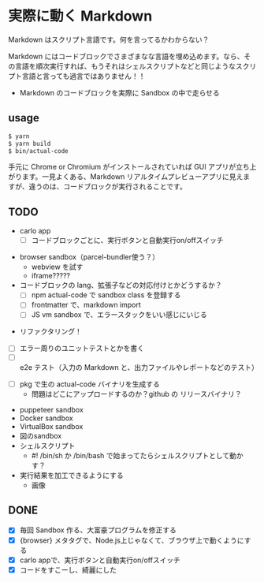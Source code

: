 # 実際に動く Markdown

Markdown はスクリプト言語です。何を言ってるかわからない？

Markdown にはコードブロックでさまざまなな言語を埋め込めます。なら、その言語を順次実行すれば、もうそれはシェルスクリプトなどと同じようなスクリプト言語と言っても過言ではありません！！

- Markdown のコードブロックを実際に Sandbox の中で走らせる

## usage

```sh
$ yarn
$ yarn build
$ bin/actual-code
```

手元に Chrome or Chromium がインストールされていれば GUI アプリが立ち上がります。一見よくある、Markdown リアルタイムプレビューアプリに見えますが、違うのは、コードブロックが実行されることです。

## TODO

* carlo app
  - [ ] コードブロックごとに、実行ボタンと自動実行on/offスイッチ
- browser sandbox（parcel-bundler使う？）
  - webview を試す
  - iframe?????
- コードブロックの lang、拡張子などの対応付けとかどうするか？
  - [ ] npm actual-code で sandbox class を登録する
  - [ ] frontmatter で、markdown import
  - [ ] JS vm sandbox で、エラースタックをいい感じにいじる
* リファクタリング！
* [ ] エラー周りのユニットテストとかを書く
* [ ] e2e テスト（入力の Markdown と、出力ファイルやレポートなどのテスト）
- [ ] pkg で生の actual-code バイナリを生成する
  - 問題はどこにアップロードするのか？github の リリースバイナリ？
- puppeteer sandbox
- Docker sandbox
- VirtualBox sandbox
- 図のsandbox
- シェルスクリプト
  - #! /bin/sh か /bin/bash で始まってたらシェルスクリプトとして動かす？
- 実行結果を加工できるようにする
  - 画像

## DONE

- [x] 毎回 Sandbox 作る、大富豪プログラムを修正する
- [x] {browser} メタタグで、Node.js上じゃなくて、ブラウザ上で動くようにする
- [x] carlo appで、実行ボタンと自動実行on/offスイッチ
- [x] コードをすこーし、綺麗にした
